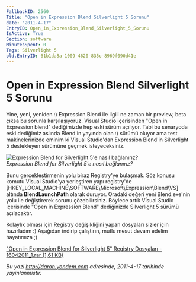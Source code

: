 ```yaml
---
FallbackID: 2560
Title: "Open in Expression Blend Silverlight 5 Sorunu"
date: "2011-4-17"
EntryID: Open_in_Expression_Blend_Silverlight_5_Sorunu
IsActive: True
Section: software
MinutesSpent: 0
Tags: Silverlight 5
old.EntryID: 61b1da8a-1009-4620-835c-8969f090d41e
---
```

# Open in Expression Blend Silverlight 5 Sorunu
Yine, yeni, yeniden :) Expression Blend ile ilgili ne zaman bir preview,
beta çıksa bu sorunla karşılaşıyoruz. Visual Studio içerisinden "Open in
Expression blend" dediğimizde hep eski sürüm açılıyor. Tabi bu senaryoda
eski dediğimiz aslında Blend'in yayında olan :) sürümü oluyor ama test
makinelerinizde eminim ki Visual Studio'dan Expression Blend'in
Silverlight 5 destekleyen sürümüne geçmek isteyeceksiniz.

![Expression Blend for Silverlight 5'e nasıl
bağlanırız?](media/Open_in_Expression_Blend_Silverlight_5_Sorunu/16042011_2.png)\
*Expression Blend for Silverlight 5'e nasıl bağlanırız?*

Bunu gerçekleştirmenin yolu biraz Registry'ye bulaşmak. Söz konusu
komutu Visual Studio'ya yerleştiren yapı registry'de
[HKEY\_LOCAL\_MACHINE\\SOFTWARE\\Microsoft\\Expression\\Blend\\VS]
altında **BlendLaunchPath** olarak duruyor. Oradaki değeri yeni
Blend.exe'nin yolu ile değiştirerek sorunu çözebilirsiniz. Böylece artık
Visual Studio içerisinde "Open in Expression Blend" dediğinizde
Silverlight 5 sürümü açılacaktır.

Kolaylık olması için Registry değişikliğini yapan dosyaları sizler için
hazırladım :) Aşağıdan indirip çalıştırın, mutlu mesut devam edelim
hayatımıza ;)

["Open in Expression Blend for Silverlight 5" Registry Dosyaları -
16042011\_1.rar (1,61
KB)](media/Open_in_Expression_Blend_Silverlight_5_Sorunu/16042011_1.rar)



*Bu yazi http://daron.yondem.com adresinde, 2011-4-17 tarihinde yayinlanmistir.*
